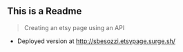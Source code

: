## This is a Readme

> Creating an etsy page using an API
- Deployed version at http://sbesozzi.etsypage.surge.sh/